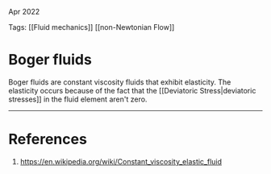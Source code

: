 Apr 2022
   

Tags: [[Fluid mechanics]] [[non-Newtonian Flow]]

# Boger fluids
Boger fluids are constant viscosity fluids that exhibit elasticity. The elasticity occurs because of the fact that the [[Deviatoric Stress|deviatoric stresses]] in the fluid element aren't zero. 

 


---
# References
1. https://en.wikipedia.org/wiki/Constant_viscosity_elastic_fluid
